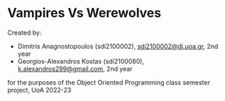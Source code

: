# Vampires Vs Werewolves

Created by:
  - Dimitris Anagnostopoulos (sdi2100002), sdi2100002@di.uoa.gr, 2nd year
  - Georgios-Alexandros Kostas (sdi2100080), k.alexandros299@gmail.com, 2nd year

for the purposes of the Object Oriented Programming class semester project, UoA 2022-23
